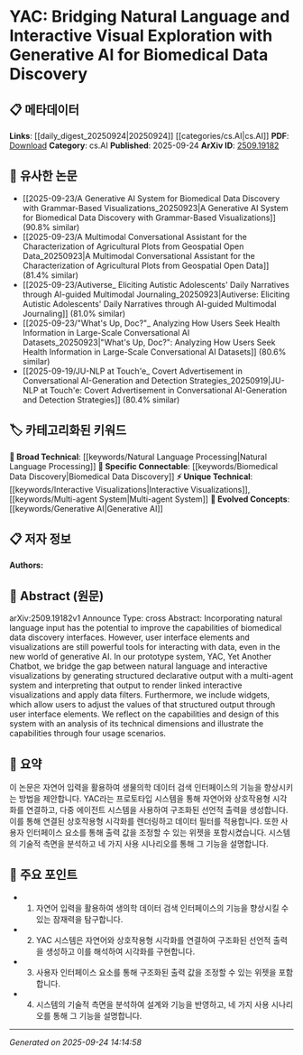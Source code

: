 <!-- KEYWORD_LINKING_METADATA:
{
  "processed_timestamp": "2025-09-24T14:14:58.143943",
  "vocabulary_version": "1.0",
  "selected_keywords": [
    "Natural Language Processing",
    "Interactive Visualizations",
    "Generative AI",
    "Multi-agent System",
    "Biomedical Data Discovery"
  ],
  "rejected_keywords": [],
  "similarity_scores": {
    "Natural Language Processing": 0.85,
    "Interactive Visualizations": 0.78,
    "Generative AI": 0.82,
    "Multi-agent System": 0.77,
    "Biomedical Data Discovery": 0.79
  },
  "extraction_method": "AI_prompt_based",
  "budget_applied": true,
  "candidates_json": {
    "candidates": [
      {
        "surface": "Natural Language",
        "canonical": "Natural Language Processing",
        "aliases": [
          "NLP"
        ],
        "category": "broad_technical",
        "rationale": "Links to existing work on processing human language data.",
        "novelty_score": 0.45,
        "connectivity_score": 0.9,
        "specificity_score": 0.6,
        "link_intent_score": 0.85
      },
      {
        "surface": "Interactive Visualizations",
        "canonical": "Interactive Visualizations",
        "aliases": [
          "Interactive Visuals"
        ],
        "category": "unique_technical",
        "rationale": "Central to the paper's approach of bridging language and visuals.",
        "novelty_score": 0.7,
        "connectivity_score": 0.65,
        "specificity_score": 0.8,
        "link_intent_score": 0.78
      },
      {
        "surface": "Generative AI",
        "canonical": "Generative AI",
        "aliases": [
          "Generative Artificial Intelligence"
        ],
        "category": "evolved_concepts",
        "rationale": "Reflects the integration of AI in generating interfaces.",
        "novelty_score": 0.55,
        "connectivity_score": 0.75,
        "specificity_score": 0.7,
        "link_intent_score": 0.82
      },
      {
        "surface": "Multi-agent System",
        "canonical": "Multi-agent System",
        "aliases": [
          "MAS"
        ],
        "category": "unique_technical",
        "rationale": "Describes the system architecture used in the research.",
        "novelty_score": 0.65,
        "connectivity_score": 0.6,
        "specificity_score": 0.75,
        "link_intent_score": 0.77
      },
      {
        "surface": "Biomedical Data Discovery",
        "canonical": "Biomedical Data Discovery",
        "aliases": [
          "Biomedical Data Exploration"
        ],
        "category": "specific_connectable",
        "rationale": "Focuses on the domain of the study, linking to biomedical research.",
        "novelty_score": 0.5,
        "connectivity_score": 0.8,
        "specificity_score": 0.85,
        "link_intent_score": 0.79
      }
    ],
    "ban_list_suggestions": [
      "user interface elements",
      "widgets",
      "data filters"
    ]
  },
  "decisions": [
    {
      "candidate_surface": "Natural Language",
      "resolved_canonical": "Natural Language Processing",
      "decision": "linked",
      "scores": {
        "novelty": 0.45,
        "connectivity": 0.9,
        "specificity": 0.6,
        "link_intent": 0.85
      }
    },
    {
      "candidate_surface": "Interactive Visualizations",
      "resolved_canonical": "Interactive Visualizations",
      "decision": "linked",
      "scores": {
        "novelty": 0.7,
        "connectivity": 0.65,
        "specificity": 0.8,
        "link_intent": 0.78
      }
    },
    {
      "candidate_surface": "Generative AI",
      "resolved_canonical": "Generative AI",
      "decision": "linked",
      "scores": {
        "novelty": 0.55,
        "connectivity": 0.75,
        "specificity": 0.7,
        "link_intent": 0.82
      }
    },
    {
      "candidate_surface": "Multi-agent System",
      "resolved_canonical": "Multi-agent System",
      "decision": "linked",
      "scores": {
        "novelty": 0.65,
        "connectivity": 0.6,
        "specificity": 0.75,
        "link_intent": 0.77
      }
    },
    {
      "candidate_surface": "Biomedical Data Discovery",
      "resolved_canonical": "Biomedical Data Discovery",
      "decision": "linked",
      "scores": {
        "novelty": 0.5,
        "connectivity": 0.8,
        "specificity": 0.85,
        "link_intent": 0.79
      }
    }
  ]
}
-->

# YAC: Bridging Natural Language and Interactive Visual Exploration with Generative AI for Biomedical Data Discovery

## 📋 메타데이터

**Links**: [[daily_digest_20250924|20250924]] [[categories/cs.AI|cs.AI]]
**PDF**: [Download](https://arxiv.org/pdf/2509.19182.pdf)
**Category**: cs.AI
**Published**: 2025-09-24
**ArXiv ID**: [2509.19182](https://arxiv.org/abs/2509.19182)

## 🔗 유사한 논문
- [[2025-09-23/A Generative AI System for Biomedical Data Discovery with Grammar-Based Visualizations_20250923|A Generative AI System for Biomedical Data Discovery with Grammar-Based Visualizations]] (90.8% similar)
- [[2025-09-23/A Multimodal Conversational Assistant for the Characterization of Agricultural Plots from Geospatial Open Data_20250923|A Multimodal Conversational Assistant for the Characterization of Agricultural Plots from Geospatial Open Data]] (81.4% similar)
- [[2025-09-23/Autiverse_ Eliciting Autistic Adolescents' Daily Narratives through AI-guided Multimodal Journaling_20250923|Autiverse: Eliciting Autistic Adolescents' Daily Narratives through AI-guided Multimodal Journaling]] (81.0% similar)
- [[2025-09-23/"What's Up, Doc?"_ Analyzing How Users Seek Health Information in Large-Scale Conversational AI Datasets_20250923|"What's Up, Doc?": Analyzing How Users Seek Health Information in Large-Scale Conversational AI Datasets]] (80.6% similar)
- [[2025-09-19/JU-NLP at Touch\'e_ Covert Advertisement in Conversational AI-Generation and Detection Strategies_20250919|JU-NLP at Touch\'e: Covert Advertisement in Conversational AI-Generation and Detection Strategies]] (80.4% similar)

## 🏷️ 카테고리화된 키워드
**🧠 Broad Technical**: [[keywords/Natural Language Processing|Natural Language Processing]]
**🔗 Specific Connectable**: [[keywords/Biomedical Data Discovery|Biomedical Data Discovery]]
**⚡ Unique Technical**: [[keywords/Interactive Visualizations|Interactive Visualizations]], [[keywords/Multi-agent System|Multi-agent System]]
**🚀 Evolved Concepts**: [[keywords/Generative AI|Generative AI]]

## 📋 저자 정보

**Authors:** 

## 📄 Abstract (원문)

arXiv:2509.19182v1 Announce Type: cross 
Abstract: Incorporating natural language input has the potential to improve the capabilities of biomedical data discovery interfaces. However, user interface elements and visualizations are still powerful tools for interacting with data, even in the new world of generative AI. In our prototype system, YAC, Yet Another Chatbot, we bridge the gap between natural language and interactive visualizations by generating structured declarative output with a multi-agent system and interpreting that output to render linked interactive visualizations and apply data filters. Furthermore, we include widgets, which allow users to adjust the values of that structured output through user interface elements. We reflect on the capabilities and design of this system with an analysis of its technical dimensions and illustrate the capabilities through four usage scenarios.

## 📝 요약

이 논문은 자연어 입력을 활용하여 생물의학 데이터 검색 인터페이스의 기능을 향상시키는 방법을 제안합니다. YAC라는 프로토타입 시스템을 통해 자연어와 상호작용형 시각화를 연결하고, 다중 에이전트 시스템을 사용하여 구조화된 선언적 출력을 생성합니다. 이를 통해 연결된 상호작용형 시각화를 렌더링하고 데이터 필터를 적용합니다. 또한 사용자 인터페이스 요소를 통해 출력 값을 조정할 수 있는 위젯을 포함시켰습니다. 시스템의 기술적 측면을 분석하고 네 가지 사용 시나리오를 통해 그 기능을 설명합니다.

## 🎯 주요 포인트

- 1. 자연어 입력을 활용하여 생의학 데이터 검색 인터페이스의 기능을 향상시킬 수 있는 잠재력을 탐구합니다.
- 2. YAC 시스템은 자연어와 상호작용형 시각화를 연결하여 구조화된 선언적 출력을 생성하고 이를 해석하여 시각화를 구현합니다.
- 3. 사용자 인터페이스 요소를 통해 구조화된 출력 값을 조정할 수 있는 위젯을 포함합니다.
- 4. 시스템의 기술적 측면을 분석하여 설계와 기능을 반영하고, 네 가지 사용 시나리오를 통해 그 기능을 설명합니다.


---

*Generated on 2025-09-24 14:14:58*